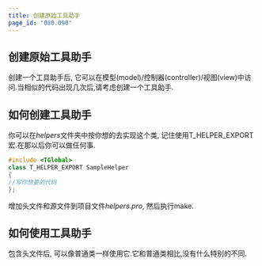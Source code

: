 ```yaml
---
title: 创建原始工具助手
page_id: "080.090"
---
```

## 创建原始工具助手
创建一个工具助手后, 它可以在模型(model)/控制器(controller)/视图(view)中访问.当相似的代码出现几次后,请考虑创建一个工具助手.
## 如何创建工具助手
你可以在*helpers*文件夹中按你想的去实现这个类, 记住使用T_HELPER_EXPORT宏.在那以后你可以做任何事.
```c++
#include <TGlobal>
class T_HELPER_EXPORT SampleHelper
{
//写你想要的代码
};
```
增加头文件和源文件到项目文件*helpers.pro*, 然后执行make.
## 如何使用工具助手
包含头文件后, 可以像普通类一样使用它.它和普通类相比,没有什么特别的不同.